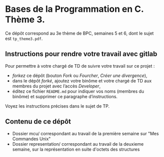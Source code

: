 # Bases de la Programmation en C. Thème 3.

Ce dépôt correspond au 3e thème de BPC, semaines 5 et 6, dont le sujet est `tp_theme3.pdf`.

##  Instructions pour rendre votre travail avec gitlab

Pour permettre à votre chargé de TD de suivre votre travail sur ce projet :

* *forkez* ce dépôt (bouton _Fork_ ou _Fourcher_, _Créer une divergence_),
* dans le dépôt *forké*, ajoutez votre binôme et votre chargé de TD aux
  membres du projet avec l’accès _Developer_,
* éditez ce fichier `README.md` pour indiquer vos noms (membres du
  binôme) et supprimer ce paragraphe d’instructions.

Voyez les instructions précises dans le sujet de TP. 

## Contenu de ce dépôt

 * Dossier mcu/ correspondant au travail de la première semaine sur "Mes Commandes Unix"
 * Dossier representation/ correspondant au travail de la deuxieme semaine, sur la représentation en suite d'octets des structures
 
